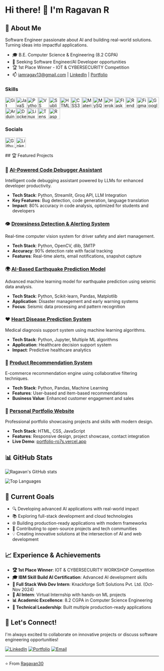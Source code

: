 # Hi there! 👋 I'm Ragavan R

## 🚀 About Me
Software Engineer passionate about AI and building real-world solutions. Turning ideas into impactful applications.

- 🎓 B.E. Computer Science & Engineering (8.2 CGPA)
- 💼 Seeking Software Engineer/AI Developer opportunities  
- 🏆 1st Place Winner - IOT & CYBERSECURITY Competition
- 📫 iamragav13@gmail.com | [LinkedIn](https://www.linkedin.com/in/ragavan-r-aa8a032b3/) | [Portfolio](https://portfolio-ro7s.vercel.app/)

### Skills

<p align="left">
<a href="https://git-scm.com/" target="_blank" rel="noreferrer"><img src="https://raw.githubusercontent.com/danielcranney/readme-generator/main/public/icons/skills/git-colored.svg" width="36" height="36" alt="Git" title="Git"/></a><a href="https://developer.mozilla.org/en-US/docs/Web/JavaScript" target="_blank" rel="noreferrer"><img src="https://raw.githubusercontent.com/danielcranney/readme-generator/main/public/icons/skills/javascript-colored.svg" width="36" height="36" alt="JavaScript" title="JavaScript"/></a><a href="https://www.python.org/" target="_blank" rel="noreferrer"><img src="https://raw.githubusercontent.com/danielcranney/readme-generator/main/public/icons/skills/python-colored.svg" width="36" height="36" alt="Python" title="Python"/></a><a href="https://code.visualstudio.com/" target="_blank" rel="noreferrer"><img src="https://raw.githubusercontent.com/danielcranney/readme-generator/main/public/icons/skills/visualstudiocode-colored.svg" width="36" height="36" alt="VS Code" title="VS Code"/></a><a href="https://www.sublimetext.com/index2" target="_blank" rel="noreferrer"><img src="https://raw.githubusercontent.com/danielcranney/readme-generator/main/public/icons/skills/sublimetext-colored.svg" width="36" height="36" alt="Sublime Text" title="Sublime Text"/></a><a href="https://developer.mozilla.org/en-US/docs/Glossary/HTML5" target="_blank" rel="noreferrer"><img src="https://raw.githubusercontent.com/danielcranney/readme-generator/main/public/icons/skills/html5-colored.svg" width="36" height="36" alt="HTML5" title="HTML5"/></a><a href="https://www.w3.org/TR/CSS/#css" target="_blank" rel="noreferrer"><img src="https://raw.githubusercontent.com/danielcranney/readme-generator/main/public/icons/skills/css3-colored.svg" width="36" height="36" alt="CSS3" title="CSS3"/></a><a href="https://mui.com/" target="_blank" rel="noreferrer"><img src="https://raw.githubusercontent.com/danielcranney/readme-generator/main/public/icons/skills/materialui-colored.svg" width="36" height="36" alt="Material UI" title="Material UI"/></a><a href="https://www.mysql.com/" target="_blank" rel="noreferrer"><img src="https://raw.githubusercontent.com/danielcranney/readme-generator/main/public/icons/skills/mysql-colored.svg" width="36" height="36" alt="MySQL" title="MySQL"/></a><a href="https://www.heroku.com/" target="_blank" rel="noreferrer"><img src="https://raw.githubusercontent.com/danielcranney/readme-generator/main/public/icons/skills/heroku-colored.svg" width="36" height="36" alt="Heroku" title="Heroku"/></a><a href="https://flask.palletsprojects.com/en/3.0.x/" target="_blank" rel="noreferrer"><img src="https://raw.githubusercontent.com/danielcranney/readme-generator/main/public/icons/skills/flask-colored.svg" width="36" height="36" alt="Flask" title="Flask"/></a><a href="https://render.com/" target="_blank" rel="noreferrer"><img src="https://raw.githubusercontent.com/danielcranney/readme-generator/main/public/icons/skills/render-colored.svg" width="36" height="36" alt="Render" title="Render"/></a><a href="https://www.figma.com/" target="_blank" rel="noreferrer"><img src="https://raw.githubusercontent.com/danielcranney/readme-generator/main/public/icons/skills/figma-colored.svg" width="36" height="36" alt="Figma" title="Figma"/></a><a href="https://cloud.google.com/" target="_blank" rel="noreferrer"><img src="https://raw.githubusercontent.com/danielcranney/readme-generator/main/public/icons/skills/googlecloud-colored.svg" width="36" height="36" alt="Google Cloud" title="Google Cloud"/></a><a href="https://store.arduino.cc/?gclid=Cj0KCQjw2eilBhCCARIsAG0Pf8uueBifykWcsSS4LPESeGQfxGVKJYnzV7bz471XfknQJy_1VINVWM8aAkLtEALw_wcB" target="_blank" rel="noreferrer"><img src="https://raw.githubusercontent.com/danielcranney/readme-generator/main/public/icons/skills/arduino-colored.svg" width="36" height="36" alt="Arduino" title="Arduino"/></a><a href="https://www.docker.com/" target="_blank" rel="noreferrer"><img src="https://raw.githubusercontent.com/danielcranney/readme-generator/main/public/icons/skills/docker-colored.svg" width="36" height="36" alt="Docker" title="Docker"/></a><a href="https://www.linux.org" target="_blank" rel="noreferrer"><img src="https://raw.githubusercontent.com/danielcranney/readme-generator/main/public/icons/skills/linux-colored.svg" width="36" height="36" alt="Linux" title="Linux"/></a><a href="https://www.tensorflow.org/" target="_blank" rel="noreferrer"><img src="https://raw.githubusercontent.com/danielcranney/readme-generator/main/public/icons/skills/tensorflow-colored.svg" width="36" height="36" alt="TensorFlow" title="TensorFlow"/></a><a href="https://www.raspberrypi.org/" target="_blank" rel="noreferrer"><img src="https://raw.githubusercontent.com/danielcranney/readme-generator/main/public/icons/skills/raspberrypi-colored.svg" width="36" height="36" alt="Raspberry Pi" title="Raspberry Pi"/></a>
</p>

### Socials

<p align="left"> <a href="https://www.github.com/RAGAVAN30" target="_blank" rel="noreferrer"> <picture> <source media="(prefers-color-scheme: dark)" srcset="https://raw.githubusercontent.com/danielcranney/readme-generator/main/public/icons/socials/github-dark.svg" /> <source media="(prefers-color-scheme: light)" srcset="https://raw.githubusercontent.com/danielcranney/readme-generator/main/public/icons/socials/github.svg" /> <img src="https://raw.githubusercontent.com/danielcranney/readme-generator/main/public/icons/socials/github.svg" width="32" height="32" alt="Github" title="Github" /> </picture> </a> <a href="https://www.linkedin.com/in/ragavan-r-aa8a032b3/" target="_blank" rel="noreferrer"> <picture> <source media="(prefers-color-scheme: dark)" srcset="https://raw.githubusercontent.com/danielcranney/readme-generator/main/public/icons/socials/linkedin-dark.svg" /> <source media="(prefers-color-scheme: light)" srcset="https://raw.githubusercontent.com/danielcranney/readme-generator/main/public/icons/socials/linkedin.svg" /> <img src="https://raw.githubusercontent.com/danielcranney/readme-generator/main/public/icons/socials/linkedin.svg" width="32" height="32" alt="LinkedIn" title="LinkedIn" /> </picture> </a></p>
## 🏆 Featured Projects

### 🤖 [AI-Powered Code Debugger Assistant](https://github.com/Ragavan30/AI-Code-Debugger)
Intelligent code debugging assistant powered by LLMs for enhanced developer productivity.
- **Tech Stack**: Python, Streamlit, Groq API, LLM Integration
- **Key Features**: Bug detection, code generation, language translation
- **Impact**: 80% accuracy in code analysis, optimized for students and developers

### 👁️ [Drowsiness Detection & Alerting System](https://github.com/Ragavan30/Drowsiness-Detection-System)
Real-time computer vision system for driver safety and alert management.
- **Tech Stack**: Python, OpenCV, dlib, SMTP
- **Accuracy**: 90% detection rate with facial tracking
- **Features**: Real-time alerts, email notifications, snapshot capture

### 🌍 [AI-Based Earthquake Prediction Model](https://github.com/Ragavan30/AI-BASED-EARTHQUAKE-PREDICTION-MODEL)
Advanced machine learning model for earthquake prediction using seismic data analysis.
- **Tech Stack**: Python, Scikit-learn, Pandas, Matplotlib
- **Application**: Disaster management and early warning systems
- **Focus**: Seismic data processing and pattern recognition

### ❤️ [Heart Disease Prediction System](https://github.com/Ragavan30/HEART-DISEASE-PREDICTION)
Medical diagnosis support system using machine learning algorithms.
- **Tech Stack**: Python, Jupyter, Multiple ML algorithms
- **Application**: Healthcare decision support system
- **Impact**: Predictive healthcare analytics

### 🛒 [Product Recommendation System](https://github.com/Ragavan30/PRODUCT-RECMD-SYS)
E-commerce recommendation engine using collaborative filtering techniques.
- **Tech Stack**: Python, Pandas, Machine Learning
- **Features**: User-based and item-based recommendations
- **Business Value**: Enhanced customer engagement and sales

### 💼 [Personal Portfolio Website](https://github.com/Ragavan30/portfolio)
Professional portfolio showcasing projects and skills with modern design.
- **Tech Stack**: HTML, CSS, JavaScript
- **Features**: Responsive design, project showcase, contact integration
- **Live Demo**: [portfolio-ro7s.vercel.app](https://portfolio-ro7s.vercel.app/)

## 📊 GitHub Stats

![Ragavan's GitHub stats](https://github-readme-stats.vercel.app/api?username=Ragavan30&show_icons=true&theme=radical)

![Top Languages](https://github-readme-stats.vercel.app/api/top-langs/?username=Ragavan30&layout=compact&theme=radical)

## 🎯 Current Goals

- 🔍 Developing advanced AI applications with real-world impact
- 📚 Exploring full-stack development and cloud technologies
- 🌐 Building production-ready applications with modern frameworks
- 🤝 Contributing to open-source projects and tech communities
- 💡 Creating innovative solutions at the intersection of AI and web development

## 📈 Experience & Achievements

- **🏆 1st Place Winner**: IOT & CYBERSECURITY WORKSHOP Competition
- **🎓 IBM Skill Build AI Certification**: Advanced AI development skills
- **💼 Full Stack Web Dev Intern**: Knackforge Soft Solutions Pvt. Ltd. (Oct-Nov 2024)
- **🤖 AI Intern**: Virtual Internship with hands-on ML projects
- **📊 Academic Excellence**: 8.2 CGPA in Computer Science Engineering
- **🔧 Technical Leadership**: Built multiple production-ready applications

## 🤝 Let's Connect!

I'm always excited to collaborate on innovative projects or discuss software engineering opportunities!

[![LinkedIn](https://img.shields.io/badge/-LinkedIn-0077B5?style=flat-square&logo=LinkedIn&logoColor=white)](https://www.linkedin.com/in/ragavan-r-aa8a032b3/)
[![Portfolio](https://img.shields.io/badge/-Portfolio-FF5722?style=flat-square&logo=google-chrome&logoColor=white)](https://portfolio-ro7s.vercel.app/)
[![Email](https://img.shields.io/badge/-Email-D14836?style=flat-square&logo=Gmail&logoColor=white)](mailto:iamragav13@gmail.com)

---
⭐️ From [Ragavan30](https://github.com/Ragavan30)
